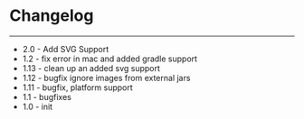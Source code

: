 # Changelog
----

- 2.0 - Add SVG Support
- 1.2 - fix error in mac and added gradle support
- 1.13 - clean up an added svg support
- 1.12 - bugfix ignore images from external jars
- 1.11 - bugfix, platform support
- 1.1  - bugfixes
- 1.0  - init